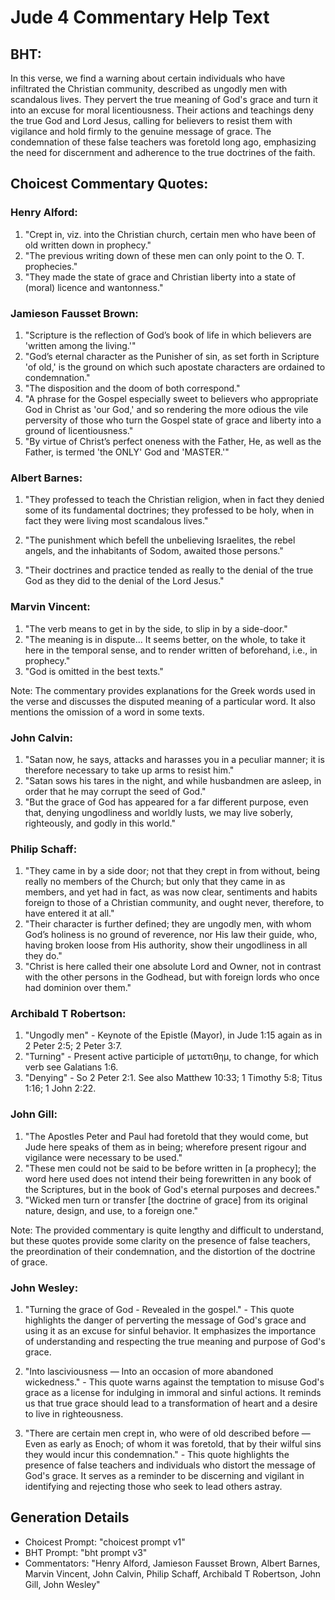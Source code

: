 # Jude 4 Commentary Help Text

## BHT:
In this verse, we find a warning about certain individuals who have infiltrated the Christian community, described as ungodly men with scandalous lives. They pervert the true meaning of God's grace and turn it into an excuse for moral licentiousness. Their actions and teachings deny the true God and Lord Jesus, calling for believers to resist them with vigilance and hold firmly to the genuine message of grace. The condemnation of these false teachers was foretold long ago, emphasizing the need for discernment and adherence to the true doctrines of the faith.

## Choicest Commentary Quotes:
### Henry Alford:
1. "Crept in, viz. into the Christian church, certain men who have been of old written down in prophecy." 
2. "The previous writing down of these men can only point to the O. T. prophecies."
3. "They made the state of grace and Christian liberty into a state of (moral) licence and wantonness."

### Jamieson Fausset Brown:
1. "Scripture is the reflection of God’s book of life in which believers are 'written among the living.'"
2. "God’s eternal character as the Punisher of sin, as set forth in Scripture 'of old,' is the ground on which such apostate characters are ordained to condemnation."
3. "The disposition and the doom of both correspond."
4. "A phrase for the Gospel especially sweet to believers who appropriate God in Christ as 'our God,' and so rendering the more odious the vile perversity of those who turn the Gospel state of grace and liberty into a ground of licentiousness."
5. "By virtue of Christ’s perfect oneness with the Father, He, as well as the Father, is termed 'the ONLY' God and 'MASTER.'"

### Albert Barnes:
1. "They professed to teach the Christian religion, when in fact they denied some of its fundamental doctrines; they professed to be holy, when in fact they were living most scandalous lives."

2. "The punishment which befell the unbelieving Israelites, the rebel angels, and the inhabitants of Sodom, awaited those persons."

3. "Their doctrines and practice tended as really to the denial of the true God as they did to the denial of the Lord Jesus."

### Marvin Vincent:
1. "The verb means to get in by the side, to slip in by a side-door." 
2. "The meaning is in dispute... It seems better, on the whole, to take it here in the temporal sense, and to render written of beforehand, i.e., in prophecy."
3. "God is omitted in the best texts."

Note: The commentary provides explanations for the Greek words used in the verse and discusses the disputed meaning of a particular word. It also mentions the omission of a word in some texts.

### John Calvin:
1. "Satan now, he says, attacks and harasses you in a peculiar manner; it is therefore necessary to take up arms to resist him." 
2. "Satan sows his tares in the night, and while husbandmen are asleep, in order that he may corrupt the seed of God."
3. "But the grace of God has appeared for a far different purpose, even that, denying ungodliness and worldly lusts, we may live soberly, righteously, and godly in this world."

### Philip Schaff:
1. "They came in by a side door; not that they crept in from without, being really no members of the Church; but only that they came in as members, and yet had in fact, as was now clear, sentiments and habits foreign to those of a Christian community, and ought never, therefore, to have entered it at all."
2. "Their character is further defined; they are ungodly men, with whom God’s holiness is no ground of reverence, nor His law their guide, who, having broken loose from His authority, show their ungodliness in all they do."
3. "Christ is here called their one absolute Lord and Owner, not in contrast with the other persons in the Godhead, but with foreign lords who once had dominion over them."

### Archibald T Robertson:
1. "Ungodly men" - Keynote of the Epistle (Mayor), in Jude 1:15 again as in 2 Peter 2:5; 2 Peter 3:7.
2. "Turning" - Present active participle of μετατιθημ, to change, for which verb see Galatians 1:6.
3. "Denying" - So 2 Peter 2:1. See also Matthew 10:33; 1 Timothy 5:8; Titus 1:16; 1 John 2:22.

### John Gill:
1. "The Apostles Peter and Paul had foretold that they would come, but Jude here speaks of them as in being; wherefore present rigour and vigilance were necessary to be used."
2. "These men could not be said to be before written in [a prophecy]; the word here used does not intend their being forewritten in any book of the Scriptures, but in the book of God's eternal purposes and decrees."
3. "Wicked men turn or transfer [the doctrine of grace] from its original nature, design, and use, to a foreign one."

Note: The provided commentary is quite lengthy and difficult to understand, but these quotes provide some clarity on the presence of false teachers, the preordination of their condemnation, and the distortion of the doctrine of grace.

### John Wesley:
1. "Turning the grace of God - Revealed in the gospel." - This quote highlights the danger of perverting the message of God's grace and using it as an excuse for sinful behavior. It emphasizes the importance of understanding and respecting the true meaning and purpose of God's grace.

2. "Into lasciviousness — Into an occasion of more abandoned wickedness." - This quote warns against the temptation to misuse God's grace as a license for indulging in immoral and sinful actions. It reminds us that true grace should lead to a transformation of heart and a desire to live in righteousness.

3. "There are certain men crept in, who were of old described before — Even as early as Enoch; of whom it was foretold, that by their wilful sins they would incur this condemnation." - This quote highlights the presence of false teachers and individuals who distort the message of God's grace. It serves as a reminder to be discerning and vigilant in identifying and rejecting those who seek to lead others astray.


## Generation Details
- Choicest Prompt: "choicest prompt v1"
- BHT Prompt: "bht prompt v3"
- Commentators: "Henry Alford, Jamieson Fausset Brown, Albert Barnes, Marvin Vincent, John Calvin, Philip Schaff, Archibald T Robertson, John Gill, John Wesley"
